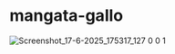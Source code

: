 # mangata-gallo
![Screenshot_17-6-2025_175317_127 0 0 1](https://github.com/user-attachments/assets/ea3f0634-634a-40db-9a96-60c812584543)
